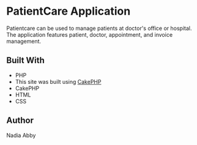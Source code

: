 # PatientCare Application

Patientcare can be used to manage patients at doctor's office or hospital. The application features patient, doctor, appointment, and invoice management.  

## Built With

+ PHP
+ This site was built using [CakePHP](https://cakephp.org/)
+ CakePHP
+ HTML
+ CSS 

## Author 

Nadia Abby 


